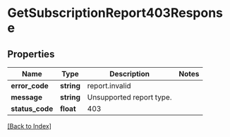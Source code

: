 # GetSubscriptionReport403Response

## Properties

Name | Type | Description | Notes
------------ | ------------- | ------------- | -------------
**error_code** | **string** | report.invalid |
**message** | **string** | Unsupported report type. |
**status_code** | **float** | 403 |

[[Back to Index]](../index.md)
